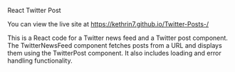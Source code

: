 React Twitter Post

You can view the live site at https://kethrin7.github.io/Twitter-Posts-/

This is a React code for a Twitter news feed and a Twitter post component. The TwitterNewsFeed component fetches posts from a URL and displays them using the TwitterPost component. It also includes loading and error handling functionality.
